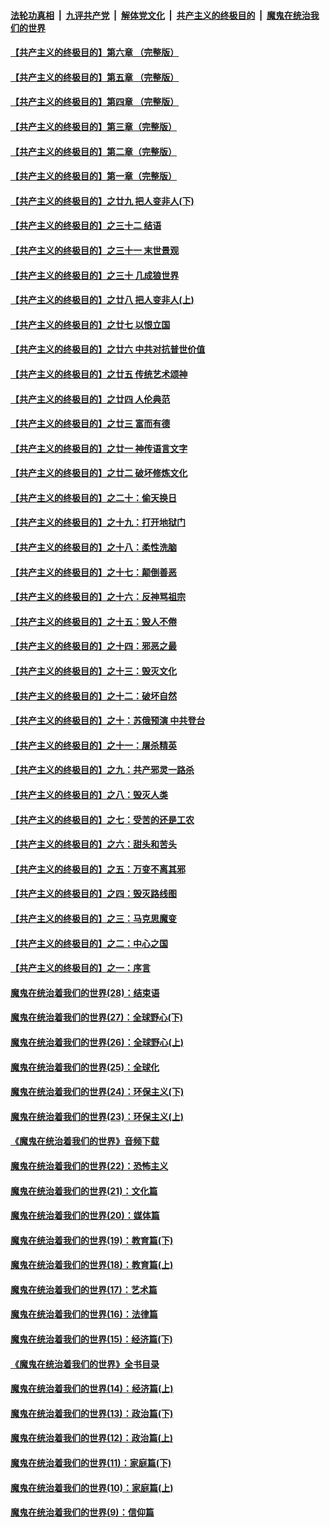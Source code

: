 

####  [法轮功真相](../../../../basic/blob/master/README.md?t=05281844) &nbsp;|&nbsp; [九评共产党](../../../../9ping.md/blob/master/README.md?t=05281844) &nbsp;|&nbsp; [解体党文化](../../../../jtdwh.md/blob/master/README.md?t=05281844)  &nbsp;|&nbsp; [共产主义的终极目的](../../../../gczydzjmd.md/blob/master/README.md?t=05281844) &nbsp;|&nbsp; [魔鬼在统治我们的世界](../../../../mgztzwmdsj.md/blob/master/README.md?t=05281844) 

#### [【共产主义的终极目的】第六章 （完整版）](../pages/nsc422/n11428913.md?t=05281844) 

#### [【共产主义的终极目的】第五章 （完整版）](../pages/nsc422/n11428912.md?t=05281844) 

#### [【共产主义的终极目的】第四章 （完整版）](../pages/nsc422/n11428907.md?t=05281844) 

#### [【共产主义的终极目的】第三章（完整版）](../pages/nsc422/n11428848.md?t=05281844) 

#### [【共产主义的终极目的】第二章（完整版）](../pages/nsc422/n11428831.md?t=05281844) 

#### [【共产主义的终极目的】第一章（完整版）](../pages/nsc422/n11417651.md?t=05281844) 

#### [【共产主义的终极目的】之廿九 把人变非人(下)](../pages/nsc422/n11344140.md?t=05281844) 

#### [【共产主义的终极目的】之三十二 结语](../pages/nsc422/n11360535.md?t=05281844) 

#### [【共产主义的终极目的】之三十一 末世景观](../pages/nsc422/n11351129.md?t=05281844) 

#### [【共产主义的终极目的】之三十 几成狼世界](../pages/nsc422/n11348280.md?t=05281844) 

#### [【共产主义的终极目的】之廿八 把人变非人(上)](../pages/nsc422/n11340492.md?t=05281844) 

#### [【共产主义的终极目的】之廿七 以恨立国](../pages/nsc422/n11336944.md?t=05281844) 

#### [【共产主义的终极目的】之廿六 中共对抗普世价值](../pages/nsc422/n11324785.md?t=05281844) 

#### [【共产主义的终极目的】之廿五 传统艺术颂神](../pages/nsc422/n11296396.md?t=05281844) 

#### [【共产主义的终极目的】之廿四 人伦典范](../pages/nsc422/n11296397.md?t=05281844) 

#### [【共产主义的终极目的】之廿三 富而有德](../pages/nsc422/n11283598.md?t=05281844) 

#### [【共产主义的终极目的】之廿一 神传语言文字](../pages/nsc422/n11263265.md?t=05281844) 

#### [【共产主义的终极目的】之廿二 破坏修炼文化](../pages/nsc422/n11245728.md?t=05281844) 

#### [【共产主义的终极目的】之二十：偷天换日](../pages/nsc422/n11238846.md?t=05281844) 

#### [【共产主义的终极目的】之十九：打开地狱门](../pages/nsc422/n11206376.md?t=05281844) 

#### [【共产主义的终极目的】之十八：柔性洗脑](../pages/nsc422/n11199994.md?t=05281844) 

#### [【共产主义的终极目的】之十七：颠倒善恶](../pages/nsc422/n11179782.md?t=05281844) 

#### [【共产主义的终极目的】之十六：反神骂祖宗](../pages/nsc422/n11166798.md?t=05281844) 

#### [【共产主义的终极目的】之十五：毁人不倦](../pages/nsc422/n11166792.md?t=05281844) 

#### [【共产主义的终极目的】之十四：邪恶之最](../pages/nsc422/n11150249.md?t=05281844) 

#### [【共产主义的终极目的】之十三：毁灭文化](../pages/nsc422/n11135227.md?t=05281844) 

#### [【共产主义的终极目的】之十二：破坏自然](../pages/nsc422/n11135214.md?t=05281844) 

#### [【共产主义的终极目的】之十：苏俄预演 中共登台](../pages/nsc422/n11118424.md?t=05281844) 

#### [【共产主义的终极目的】之十一：屠杀精英](../pages/nsc422/n11118442.md?t=05281844) 

#### [【共产主义的终极目的】之九：共产邪灵一路杀](../pages/nsc422/n11114139.md?t=05281844) 

#### [【共产主义的终极目的】之八：毁灭人类](../pages/nsc422/n11108503.md?t=05281844) 

#### [【共产主义的终极目的】之七：受苦的还是工农](../pages/nsc422/n11101809.md?t=05281844) 

#### [【共产主义的终极目的】之六：甜头和苦头](../pages/nsc422/n11096971.md?t=05281844) 

#### [【共产主义的终极目的】之五：万变不离其邪](../pages/nsc422/n11091285.md?t=05281844) 

#### [【共产主义的终极目的】之四：毁灭路线图](../pages/nsc422/n11086284.md?t=05281844) 

#### [【共产主义的终极目的】之三：马克思魔变](../pages/nsc422/n11061941.md?t=05281844) 

#### [【共产主义的终极目的】之二：中心之国](../pages/nsc422/n11047728.md?t=05281844) 

#### [【共产主义的终极目的】之一：序言](../pages/nsc422/n11086077.md?t=05281844) 

#### [魔鬼在统治着我们的世界(28)：结束语](../pages/nsc422/n10936246.md?t=05281844) 

#### [魔鬼在统治着我们的世界(27)：全球野心(下)](../pages/nsc422/n10928319.md?t=05281844) 

#### [魔鬼在统治着我们的世界(26)：全球野心(上)](../pages/nsc422/n10900318.md?t=05281844) 

#### [魔鬼在统治着我们的世界(25)：全球化](../pages/nsc422/n10788205.md?t=05281844) 

#### [魔鬼在统治着我们的世界(24)：环保主义(下)](../pages/nsc422/n10695307.md?t=05281844) 

#### [魔鬼在统治着我们的世界(23)：环保主义(上)](../pages/nsc422/n10688613.md?t=05281844) 

#### [《魔鬼在统治着我们的世界》音频下载](../pages/nsc422/n10635553.md?t=05281844) 

#### [魔鬼在统治着我们的世界(22)：恐怖主义](../pages/nsc422/n10614727.md?t=05281844) 

#### [魔鬼在统治着我们的世界(21)：文化篇](../pages/nsc422/n10597706.md?t=05281844) 

#### [魔鬼在统治着我们的世界(20)：媒体篇](../pages/nsc422/n10586579.md?t=05281844) 

#### [魔鬼在统治着我们的世界(19)：教育篇(下)](../pages/nsc422/n10564808.md?t=05281844) 

#### [魔鬼在统治着我们的世界(18)：教育篇(上)](../pages/nsc422/n10526970.md?t=05281844) 

#### [魔鬼在统治着我们的世界(17)：艺术篇](../pages/nsc422/n10499093.md?t=05281844) 

#### [魔鬼在统治着我们的世界(16)：法律篇](../pages/nsc422/n10485969.md?t=05281844) 

#### [魔鬼在统治着我们的世界(15)：经济篇(下)](../pages/nsc422/n10469975.md?t=05281844) 

#### [《魔鬼在统治着我们的世界》全书目录](../pages/nsc422/n10464261.md?t=05281844) 

#### [魔鬼在统治着我们的世界(14)：经济篇(上)](../pages/nsc422/n10457370.md?t=05281844) 

#### [魔鬼在统治着我们的世界(13)：政治篇(下)](../pages/nsc422/n10448270.md?t=05281844) 

#### [魔鬼在统治着我们的世界(12)：政治篇(上)](../pages/nsc422/n10444576.md?t=05281844) 

#### [魔鬼在统治着我们的世界(11)：家庭篇(下)](../pages/nsc422/n10440961.md?t=05281844) 

#### [魔鬼在统治着我们的世界(10)：家庭篇(上)](../pages/nsc422/n10435448.md?t=05281844) 

#### [魔鬼在统治着我们的世界(9)：信仰篇](../pages/nsc422/n10432159.md?t=05281844) 

